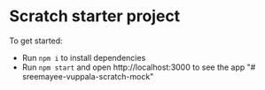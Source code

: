 # Scratch starter project

To get started:

- Run `npm i` to install dependencies
- Run `npm start` and open http://localhost:3000 to see the app
"# sreemayee-vuppala-scratch-mock" 
